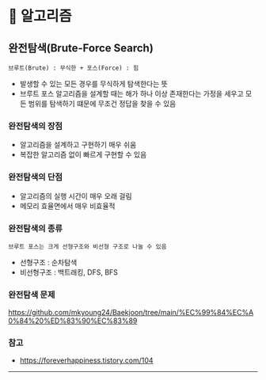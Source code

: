 # :notebook: 알고리즘

## 완전탐색(Brute-Force Search)
`브루트(Brute) : 무식한 + 포스(Force) : 힘`
- 발생할 수 있는 모든 경우를 무식하게 탐색한다는 뜻
- 브루트 포스 알고리즘을 설계할 때는 해가 하나 이상 존재한다는 가정을 세우고 모든 범위를 탐색하기 떄문에 무조건 정답을 찾을 수 있음


### 완전탐색의 장점
- 알고리즘을 설계하고 구현하기 매우 쉬움
- 복잡한 알고리즘 없이 빠르게 구현할 수 있음

### 완전탐색의 단점
- 알고리즘의 실행 시간이 매우 오래 걸림
- 메모리 효율면에서 매우 비효율적

### 완전탐색의 종류
`브루트 포스는 크게 선형구조와 비선형 구조로 나눌 수 있음`
- 선형구조 : 순차탐색
- 비선형구조 : 백트래킹, DFS, BFS

### 완전탐색 문제
<https://github.com/mkyoung24/Baekjoon/tree/main/%EC%99%84%EC%A0%84%20%ED%83%90%EC%83%89>

### 참고
- <https://foreverhappiness.tistory.com/104>
----- -
